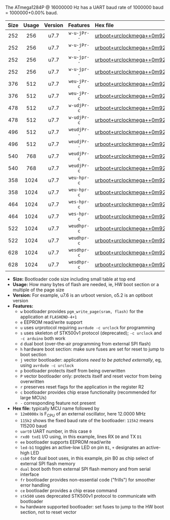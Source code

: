 The ATmega1284P @ 16000000 Hz has a UART baud rate of 1000000 baud = 1000000+0.00% baud.

|Size|Usage|Version|Features|Hex file|
|:-:|:-:|:-:|:-:|:--|
|252|256|u7.7|`w-u-jPr--`|[urboot+urclockmega++0m9216x+++57k6_uart0_rxd0_txd1_led+c7.hex](https://raw.githubusercontent.com/stefanrueger/urboot.hex/main/boards/urclockmega/external_oscillator/fcpu++0m9216_Hz/br+++57k6_bps/urboot+urclockmega++0m9216x+++57k6_uart0_rxd0_txd1_led+c7.hex)|
|252|256|u7.7|`w-u-jPr--`|[urboot+urclockmega++0m9216x+++57k6_uart1_rxd2_txd3_led+c7.hex](https://raw.githubusercontent.com/stefanrueger/urboot.hex/main/boards/urclockmega/external_oscillator/fcpu++0m9216_Hz/br+++57k6_bps/urboot+urclockmega++0m9216x+++57k6_uart1_rxd2_txd3_led+c7.hex)|
|252|256|u7.7|`w-u-jpr--`|[urboot+urclockmega++0m9216x+++57k6_uart0_rxd0_txd1_led+c7_fr.hex](https://raw.githubusercontent.com/stefanrueger/urboot.hex/main/boards/urclockmega/external_oscillator/fcpu++0m9216_Hz/br+++57k6_bps/urboot+urclockmega++0m9216x+++57k6_uart0_rxd0_txd1_led+c7_fr.hex)|
|252|256|u7.7|`w-u-jpr--`|[urboot+urclockmega++0m9216x+++57k6_uart1_rxd2_txd3_led+c7_fr.hex](https://raw.githubusercontent.com/stefanrueger/urboot.hex/main/boards/urclockmega/external_oscillator/fcpu++0m9216_Hz/br+++57k6_bps/urboot+urclockmega++0m9216x+++57k6_uart1_rxd2_txd3_led+c7_fr.hex)|
|376|512|u7.7|`weu-jPr-c`|[urboot+urclockmega++0m9216x+++57k6_uart0_rxd0_txd1_ee_led+c7_fr_ce.hex](https://raw.githubusercontent.com/stefanrueger/urboot.hex/main/boards/urclockmega/external_oscillator/fcpu++0m9216_Hz/br+++57k6_bps/urboot+urclockmega++0m9216x+++57k6_uart0_rxd0_txd1_ee_led+c7_fr_ce.hex)|
|376|512|u7.7|`weu-jPr-c`|[urboot+urclockmega++0m9216x+++57k6_uart1_rxd2_txd3_ee_led+c7_fr_ce.hex](https://raw.githubusercontent.com/stefanrueger/urboot.hex/main/boards/urclockmega/external_oscillator/fcpu++0m9216_Hz/br+++57k6_bps/urboot+urclockmega++0m9216x+++57k6_uart1_rxd2_txd3_ee_led+c7_fr_ce.hex)|
|478|512|u7.7|`w-udjPr-c`|[urboot+urclockmega++0m9216x+++57k6_uart0_rxd0_txd1_led+c7_csb3_dual_fr_ce.hex](https://raw.githubusercontent.com/stefanrueger/urboot.hex/main/boards/urclockmega/external_oscillator/fcpu++0m9216_Hz/br+++57k6_bps/urboot+urclockmega++0m9216x+++57k6_uart0_rxd0_txd1_led+c7_csb3_dual_fr_ce.hex)|
|478|512|u7.7|`w-udjPr-c`|[urboot+urclockmega++0m9216x+++57k6_uart1_rxd2_txd3_led+c7_csb3_dual_fr_ce.hex](https://raw.githubusercontent.com/stefanrueger/urboot.hex/main/boards/urclockmega/external_oscillator/fcpu++0m9216_Hz/br+++57k6_bps/urboot+urclockmega++0m9216x+++57k6_uart1_rxd2_txd3_led+c7_csb3_dual_fr_ce.hex)|
|496|512|u7.7|`weudjPr--`|[urboot+urclockmega++0m9216x+++57k6_uart0_rxd0_txd1_ee_led+c7_csb3_dual_fr.hex](https://raw.githubusercontent.com/stefanrueger/urboot.hex/main/boards/urclockmega/external_oscillator/fcpu++0m9216_Hz/br+++57k6_bps/urboot+urclockmega++0m9216x+++57k6_uart0_rxd0_txd1_ee_led+c7_csb3_dual_fr.hex)|
|496|512|u7.7|`weudjPr--`|[urboot+urclockmega++0m9216x+++57k6_uart1_rxd2_txd3_ee_led+c7_csb3_dual_fr.hex](https://raw.githubusercontent.com/stefanrueger/urboot.hex/main/boards/urclockmega/external_oscillator/fcpu++0m9216_Hz/br+++57k6_bps/urboot+urclockmega++0m9216x+++57k6_uart1_rxd2_txd3_ee_led+c7_csb3_dual_fr.hex)|
|540|768|u7.7|`weudjPr-c`|[urboot+urclockmega++0m9216x+++57k6_uart0_rxd0_txd1_ee_led+c7_csb3_dual_fr_ce.hex](https://raw.githubusercontent.com/stefanrueger/urboot.hex/main/boards/urclockmega/external_oscillator/fcpu++0m9216_Hz/br+++57k6_bps/urboot+urclockmega++0m9216x+++57k6_uart0_rxd0_txd1_ee_led+c7_csb3_dual_fr_ce.hex)|
|540|768|u7.7|`weudjPr-c`|[urboot+urclockmega++0m9216x+++57k6_uart1_rxd2_txd3_ee_led+c7_csb3_dual_fr_ce.hex](https://raw.githubusercontent.com/stefanrueger/urboot.hex/main/boards/urclockmega/external_oscillator/fcpu++0m9216_Hz/br+++57k6_bps/urboot+urclockmega++0m9216x+++57k6_uart1_rxd2_txd3_ee_led+c7_csb3_dual_fr_ce.hex)|
|358|1024|u7.7|`weu-hpr-c`|[urboot+urclockmega++0m9216x+++57k6_uart0_rxd0_txd1_ee_led+c7_fr_ce_hw.hex](https://raw.githubusercontent.com/stefanrueger/urboot.hex/main/boards/urclockmega/external_oscillator/fcpu++0m9216_Hz/br+++57k6_bps/urboot+urclockmega++0m9216x+++57k6_uart0_rxd0_txd1_ee_led+c7_fr_ce_hw.hex)|
|358|1024|u7.7|`weu-hpr-c`|[urboot+urclockmega++0m9216x+++57k6_uart1_rxd2_txd3_ee_led+c7_fr_ce_hw.hex](https://raw.githubusercontent.com/stefanrueger/urboot.hex/main/boards/urclockmega/external_oscillator/fcpu++0m9216_Hz/br+++57k6_bps/urboot+urclockmega++0m9216x+++57k6_uart1_rxd2_txd3_ee_led+c7_fr_ce_hw.hex)|
|464|1024|u7.7|`wes-hpr-c`|[urboot+urclockmega++0m9216x+++57k6_uart0_rxd0_txd1_ee_led+c7_fr_ce_stk500_hw.hex](https://raw.githubusercontent.com/stefanrueger/urboot.hex/main/boards/urclockmega/external_oscillator/fcpu++0m9216_Hz/br+++57k6_bps/urboot+urclockmega++0m9216x+++57k6_uart0_rxd0_txd1_ee_led+c7_fr_ce_stk500_hw.hex)|
|464|1024|u7.7|`wes-hpr-c`|[urboot+urclockmega++0m9216x+++57k6_uart1_rxd2_txd3_ee_led+c7_fr_ce_stk500_hw.hex](https://raw.githubusercontent.com/stefanrueger/urboot.hex/main/boards/urclockmega/external_oscillator/fcpu++0m9216_Hz/br+++57k6_bps/urboot+urclockmega++0m9216x+++57k6_uart1_rxd2_txd3_ee_led+c7_fr_ce_stk500_hw.hex)|
|522|1024|u7.7|`weudhpr-c`|[urboot+urclockmega++0m9216x+++57k6_uart0_rxd0_txd1_ee_led+c7_csb3_dual_fr_ce_hw.hex](https://raw.githubusercontent.com/stefanrueger/urboot.hex/main/boards/urclockmega/external_oscillator/fcpu++0m9216_Hz/br+++57k6_bps/urboot+urclockmega++0m9216x+++57k6_uart0_rxd0_txd1_ee_led+c7_csb3_dual_fr_ce_hw.hex)|
|522|1024|u7.7|`weudhpr-c`|[urboot+urclockmega++0m9216x+++57k6_uart1_rxd2_txd3_ee_led+c7_csb3_dual_fr_ce_hw.hex](https://raw.githubusercontent.com/stefanrueger/urboot.hex/main/boards/urclockmega/external_oscillator/fcpu++0m9216_Hz/br+++57k6_bps/urboot+urclockmega++0m9216x+++57k6_uart1_rxd2_txd3_ee_led+c7_csb3_dual_fr_ce_hw.hex)|
|628|1024|u7.7|`wesdhpr-c`|[urboot+urclockmega++0m9216x+++57k6_uart0_rxd0_txd1_ee_led+c7_csb3_dual_fr_ce_stk500_hw.hex](https://raw.githubusercontent.com/stefanrueger/urboot.hex/main/boards/urclockmega/external_oscillator/fcpu++0m9216_Hz/br+++57k6_bps/urboot+urclockmega++0m9216x+++57k6_uart0_rxd0_txd1_ee_led+c7_csb3_dual_fr_ce_stk500_hw.hex)|
|628|1024|u7.7|`wesdhpr-c`|[urboot+urclockmega++0m9216x+++57k6_uart1_rxd2_txd3_ee_led+c7_csb3_dual_fr_ce_stk500_hw.hex](https://raw.githubusercontent.com/stefanrueger/urboot.hex/main/boards/urclockmega/external_oscillator/fcpu++0m9216_Hz/br+++57k6_bps/urboot+urclockmega++0m9216x+++57k6_uart1_rxd2_txd3_ee_led+c7_csb3_dual_fr_ce_stk500_hw.hex)|

- **Size:** Bootloader code size including small table at top end
- **Usage:** How many bytes of flash are needed, ie, HW boot section or a multiple of the page size
- **Version:** For example, u7.6 is an urboot version, o5.2 is an optiboot version
- **Features:**
  + `w` bootloader provides `pgm_write_page(sram, flash)` for the application at `FLASHEND-4+1`
  + `e` EEPROM read/write support
  + `u` uses urprotocol requiring `avrdude -c urclock` for programming
  + `s` uses skeleton of STK500v1 protocol (deprecated); `-c urclock` and `-c arduino` both work
  + `d` dual boot (over-the-air programming from external SPI flash)
  + `h` hardware boot section: make sure fuses are set for reset to jump to boot section
  + `j` vector bootloader: applications *need to be patched externally*, eg, using `avrdude -c urclock`
  + `p` bootloader protects itself from being overwritten
  + `P` vector bootloader only: protects itself and reset vector from being overwritten
  + `r` preserves reset flags for the application in the register R2
  + `c` bootloader provides chip erase functionality (recommended for large MCUs)
  + `-` corresponding feature not present
- **Hex file:** typically MCU name followed by
  + `12m0000x` is F<sub>CPU</sub> of an external oscillator, here 12.0000 MHz
  + `115k2` shows the fixed baud rate of the bootloader: `115k2` means 115200 baud
  + `uart0` UART number, in this case `0`
  + `rxd0 txd1` I/O using, in this example, lines RX `D0` and TX `D1`
  + `ee` bootloader supports EEPROM read/write
  + `led-b1` toggles an active-low LED on pin `B1`, `+` designates an active-high LED
  + `csb0` for dual boot uses, in this example, pin B0 as chip select of external SPI flash memory
  + `dual` boot both from external SPI flash memory and from serial interface
  + `fr` bootloader provides non-essential code ("frills") for smoother error handling
  + `ce` bootloader provides a chip erase command
  + `stk500` uses deprecated STK500v1 protocol to communicate with bootloader
  + `hw` hardware supported bootloader: set fuses to jump to the HW boot section, not to reset vector
